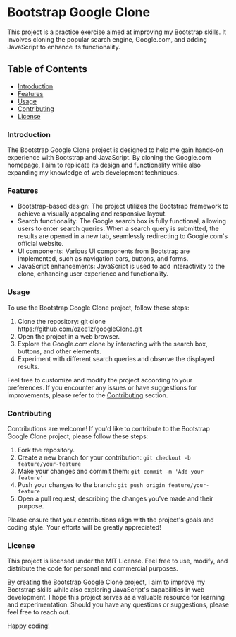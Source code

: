 # Bootstrap Google Clone

This project is a practice exercise aimed at improving my Bootstrap skills. It involves cloning the popular search engine, Google.com, and adding JavaScript to enhance its functionality.

## Table of Contents

- [Introduction](#introduction)
- [Features](#features)
- [Usage](#usage)
- [Contributing](#contributing)
- [License](#license) 

<a name="introduction"></a>
### Introduction

The Bootstrap Google Clone project is designed to help me gain hands-on experience with Bootstrap and JavaScript. By cloning the Google.com homepage, I aim to replicate its design and functionality while also expanding my knowledge of web development techniques.

<a name="features"></a>
### Features

- Bootstrap-based design: The project utilizes the Bootstrap framework to achieve a visually appealing and responsive layout.
- Search functionality: The Google search box is fully functional, allowing users to enter search queries. When a search query is submitted,  the results are opened in a new tab, seamlessly redirecting to Google.com's official website.
- UI components: Various UI components from Bootstrap are implemented, such as navigation bars, buttons, and forms.
- JavaScript enhancements: JavaScript is used to add interactivity to the clone, enhancing user experience and functionality.

<a name="usage"></a>
### Usage

To use the Bootstrap Google Clone project, follow these steps:

1. Clone the repository: git clone https://github.com/ozee1z/googleClone.git
2. Open the project in a web browser.
3. Explore the Google.com clone by interacting with the search box, buttons, and other elements.
4. Experiment with different search queries and observe the displayed results.

Feel free to customize and modify the project according to your preferences. If you encounter any issues or have suggestions for improvements, please refer to the [Contributing](#contributing) section.

<a name="contributing"></a>
### Contributing

Contributions are welcome! If you'd like to contribute to the Bootstrap Google Clone project, please follow these steps:

1. Fork the repository.
2. Create a new branch for your contribution: `git checkout -b feature/your-feature`
3. Make your changes and commit them: `git commit -m 'Add your feature'`
4. Push your changes to the branch: `git push origin feature/your-feature`
5. Open a pull request, describing the changes you've made and their purpose.

Please ensure that your contributions align with the project's goals and coding style. Your efforts will be greatly appreciated!

<a name="license"></a>
### License

This project is licensed under the MIT License. Feel free to use, modify, and distribute the code for personal and commercial purposes.

By creating the Bootstrap Google Clone project, I aim to improve my Bootstrap skills while also exploring JavaScript's capabilities in web development. I hope this project serves as a valuable resource for learning and experimentation. Should you have any questions or suggestions, please feel free to reach out.

Happy coding!





